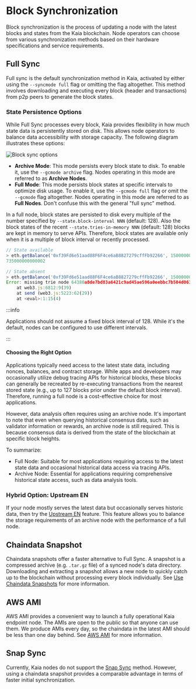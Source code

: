 # Block Synchronization

Block synchronization is the process of updating a node with the latest blocks and states from the Kaia blockchain. Node operators can choose from various synchronization methods based on their hardware specifications and service requirements.

## Full Sync

Full sync is the default synchronization method in Kaia, activated by either using the `--syncmode full` flag or omitting the flag altogether. This method involves downloading and executing every block (header and transactions) from p2p peers to generate the block states.

### State Persistence Options

While Full Sync processes every block, Kaia provides flexibility in how much state data is persistently stored on disk. This allows node operators to balance data accessibility with storage capacity. The following diagram illustrates these options:

![Block sync options](/img/learn/block_sync.png)

- **Archive Mode**: This mode persists every block state to disk. To enable it, use the `--gcmode archive` flag. Nodes operating in this mode are referred to as **Archive Nodes**.
- **Full Mode**: This mode persists block states at specific intervals to optimize disk usage. To enable it, use the `--gcmode full` flag or omit the `--gcmode` flag altogether. Nodes operating in this mode are referred to as **Full Nodes**. Don't confuse this with the general "full sync" method.

In a full node, block states are persisted to disk every multiple of the number specified by `--state.block-interval NNN` (default: 128). Also the block states of the recent `--state.tries-in-memory NNN` (default: 128) blocks are kept in memory to serve APIs. Therefore, block states are available only when it is a multiple of block interval or recently processed.

```js
// State available
> eth.getBalance('0xf39Fd6e51aad88F6F4ce6aB8827279cffFb92266', 150000000)
735000000000002

// State absent
> eth.getBalance('0xf39Fd6e51aad88F6F4ce6aB8827279cffFb92266', 150000001)
Error: missing trie node 64380a8de7bd83a6421c9ad45ae596a0eebbc7b504d061f4a57c61742eadc804 (path )
	at web3.js:6812:9(39)
	at send (web3.js:5223:62(29))
	at <eval>:1:15(4)
```

:::info

Applications should not assume a fixed block interval of 128. While it's the default, nodes can be configured to use different intervals.

:::

#### Choosing the Right Option

Applications typically need access to the latest state data, including nonces, balances, and contract storage. While apps and developers may occasionally utilize debug tracing APIs for historical blocks, these blocks can generally be recreated by re-executing transactions from the nearest stored state (e.g., up to 127 blocks prior under the default block interval). Therefore, running a full node is a cost-effective choice for most applications.

However, data analysis often requires using an archive node. It's important to note that even when querying historical consensus data, such as validator information or rewards, an archive node is still required. This is because consensus data is derived from the state of the blockchain at specific block heights.

To summarize:

- Full Node: Suitable for most applications requiring access to the latest state data and occasional historical data access via tracing APIs.
- Archive Node: Essential for applications requiring comprehensive historical state access, such as data analysis tools.

### Hybrid Option: Upstream EN

If your node mostly serves the latest data but occasionally serves historic data, then try the [Upstream EN](../../misc/operation/upstream-en.md) feature. This feature allows you to balance the storage requirements of an archive node with the performance of a full node.

## Chaindata Snapshot

Chaindata snapshots offer a faster alternative to Full Sync. A snapshot is a compressed archive (e.g. `.tar.gz` file) of a synced node's data directory. Downloading and extracting a snapshot allows a new node to quickly catch up to the blockchain without processing every block individually. See [Use Chaindata Snapshots](../../misc/operation/chaindata-snapshot.md) for more information.

## AWS AMI

AWS AMI provides a convenient way to launch a fully operational Kaia endpoint node. The AMIs are open to the public so that anyone can use them. We produce AMIs every day, so the chaindata in the latest AMI should be less than one day behind. See [AWS AMI](../../misc/operation/aws-ami.md) for more information.

## Snap Sync

Currently, Kaia nodes do not support the [Snap Sync](https://geth.ethereum.org/docs/fundamentals/sync-modes) method. However, using a chaindata snapshot provides a comparable advantage in terms of faster initial synchronization.
